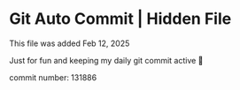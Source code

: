 # Git Auto Commit | Hidden File

This file was added Feb 12, 2025

Just for fun and keeping my daily git commit active 🤪

commit number: 131886
